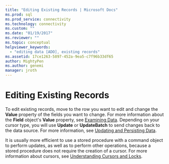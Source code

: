 ```yaml
---
title: "Editing Existing Records | Microsoft Docs"
ms.prod: sql
ms.prod_service: connectivity
ms.technology: connectivity
ms.custom: ""
ms.date: "01/19/2017"
ms.reviewer: ""
ms.topic: conceptual
helpviewer_keywords: 
  - "editing data [ADO], existing records"
ms.assetid: 17ce1263-5897-452a-9ea5-c7f96b33df65
author: MightyPen
ms.author: genemi
manager: jroth
---
```

# Editing Existing Records
To edit existing records, move to the row you want to edit and change the **Value** property of the fields you want to change. For more information about the **Field** object's **Value** property, see [Examining Data](../../../ado/guide/data/examining-data.md). Depending on your cursor type, you will use **Update** or **UpdateBatch** to send changes back to the data source. For more information, see [Updating and Persisting Data](../../../ado/guide/data/updating-and-persisting-data.md).  
  
 It is usually more efficient to use a stored procedure with a command object to perform updates, as well as to perform other operations, because a stored procedure does not require the creation of a cursor. For more information about cursors, see [Understanding Cursors and Locks](../../../ado/guide/data/understanding-cursors-and-locks.md).
